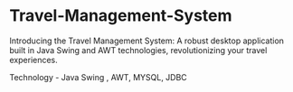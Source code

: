 # Travel-Management-System

Introducing the Travel Management System: A robust desktop application built in Java Swing and AWT technologies, revolutionizing your travel experiences.

Technology - Java Swing , AWT, MYSQL, JDBC

